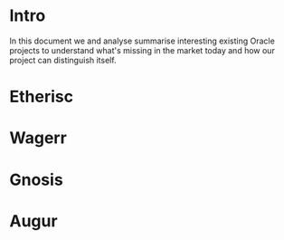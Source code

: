 # Intro
In this document we and analyse summarise interesting existing Oracle projects to understand what's missing in the market today and how our project can distinguish itself.

# Etherisc

# Wagerr

# Gnosis

# Augur
